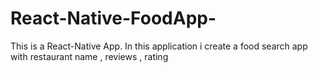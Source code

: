 # React-Native-FoodApp-
This is a React-Native App. In this application i create a food search app with restaurant name , reviews , rating
